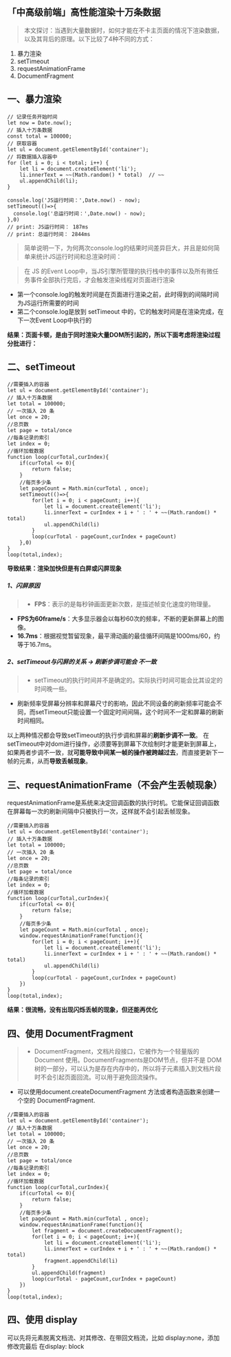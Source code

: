 ## 「中高级前端」高性能渲染十万条数据
> 本文探讨：当遇到大量数据时，如何才能在不卡主页面的情况下渲染数据，以及其背后的原理。以下比较了4种不同的方式：
1. 暴力渲染
2. setTimeout
3. requestAnimationFrame
4. DocumentFragment

## 一、暴力渲染
```
// 记录任务开始时间
let now = Date.now();
// 插入十万条数据
const total = 100000;
// 获取容器
let ul = document.getElementById('container');
// 将数据插入容器中
for (let i = 0; i < total; i++) {
    let li = document.createElement('li');
    li.innerText = ~~(Math.random() * total)  // ~~
    ul.appendChild(li);
}

console.log('JS运行时间：',Date.now() - now);
setTimeout(()=>{
  console.log('总运行时间：',Date.now() - now);
},0)
// print: JS运行时间： 187ms
// print: 总运行时间： 2844ms
```

> 简单说明一下，为何两次console.log的结果时间差异巨大，并且是如何简单来统计JS运行时间和总渲染时间：

> 在 JS 的Event Loop中，当JS引擎所管理的执行栈中的事件以及所有微任务事件全部执行完后，才会触发渲染线程对页面进行渲染
 - 第一个console.log的触发时间是在页面进行渲染之前，此时得到的间隔时间为JS运行所需要的时间
 - 第二个console.log是放到 setTimeout 中的，它的触发时间是在渲染完成，在下一次Event Loop中执行的

**结果：页面卡顿，是由于同时渲染大量DOM所引起的，所以下面考虑将渲染过程分批进行：**

## 二、setTimeout
```
//需要插入的容器
let ul = document.getElementById('container');
// 插入十万条数据
let total = 100000;
// 一次插入 20 条
let once = 20;
//总页数
let page = total/once
//每条记录的索引
let index = 0;
//循环加载数据
function loop(curTotal,curIndex){
    if(curTotal <= 0){
        return false;
    }
    //每页多少条
    let pageCount = Math.min(curTotal , once);
    setTimeout(()=>{
        for(let i = 0; i < pageCount; i++){
            let li = document.createElement('li');
            li.innerText = curIndex + i + ' : ' + ~~(Math.random() * total)
            ul.appendChild(li)
        }
        loop(curTotal - pageCount,curIndex + pageCount)
    },0)
}
loop(total,index);
```
**导致结果：渲染加快但是有白屏或闪屏现象**

##### 1、闪屏原因
> - **FPS**：表示的是每秒钟画面更新次数，是描述帧变化速度的物理量。
- **FPS为60frame/s**：大多显示器会以每秒60次的频率，不断的更新屏幕上的图像。
- **16.7ms**：根据视觉暂留现象，最平滑动画的最佳循环间隔是1000ms/60，约等于16.7ms。

##### 2、setTimeout与闪屏的关系 -> 刷新步调可能会 不一致
> - setTimeout的执行时间并不是确定的。实际执行时间可能会比其设定的时间晚一些。
- 刷新频率受屏幕分辨率和屏幕尺寸的影响，因此不同设备的刷新频率可能会不同，而setTimeout只能设置一个固定时间间隔，这个时间不一定和屏幕的刷新时间相同。

以上两种情况都会导致setTimeout的执行步调和屏幕的**刷新步调不一致**。
在setTimeout中对dom进行操作，必须要等到屏幕下次绘制时才能更新到屏幕上，如果两者步调不一致，就**可能导致中间某一帧的操作被跨越过去**，而直接更新下一帧的元素，从而**导致丢帧现象**。


## 三、requestAnimationFrame（不会产生丢帧现象）
requestAnimationFrame是系统来决定回调函数的执行时机。它能保证回调函数在屏幕每一次的刷新间隔中只被执行一次，这样就不会引起丢帧现象。

```
//需要插入的容器
let ul = document.getElementById('container');
// 插入十万条数据
let total = 100000;
// 一次插入 20 条
let once = 20;
//总页数
let page = total/once
//每条记录的索引
let index = 0;
//循环加载数据
function loop(curTotal,curIndex){
    if(curTotal <= 0){
        return false;
    }
    //每页多少条
    let pageCount = Math.min(curTotal , once);
    window.requestAnimationFrame(function(){
        for(let i = 0; i < pageCount; i++){
            let li = document.createElement('li');
            li.innerText = curIndex + i + ' : ' + ~~(Math.random() * total)
            ul.appendChild(li)
        }
        loop(curTotal - pageCount,curIndex + pageCount)
    })
}
loop(total,index);

```
**结果：很流畅，没有出现闪烁丢帧的现象，但还能再优化**


## 四、使用 DocumentFragment
> - DocumentFragment，文档片段接口，它被作为一个轻量版的 Document 使用。DocumentFragments是DOM节点，但并不是	DOM树的一部分，可以认为是存在内存中的，所以将子元素插入到文档片段时不会引起页面回流。可以用于避免回流操作。
- 可以使用document.createDocumentFragment 方法或者构造函数来创建一个空的 DocumentFragment.

```
//需要插入的容器
let ul = document.getElementById('container');
// 插入十万条数据
let total = 100000;
// 一次插入 20 条
let once = 20;
//总页数
let page = total/once
//每条记录的索引
let index = 0;
//循环加载数据
function loop(curTotal,curIndex){
    if(curTotal <= 0){
        return false;
    }
    //每页多少条
    let pageCount = Math.min(curTotal , once);
    window.requestAnimationFrame(function(){
        let fragment = document.createDocumentFragment();
        for(let i = 0; i < pageCount; i++){
            let li = document.createElement('li');
            li.innerText = curIndex + i + ' : ' + ~~(Math.random() * total)
            fragment.appendChild(li)
        }
        ul.appendChild(fragment)
        loop(curTotal - pageCount,curIndex + pageCount)
    })
}
loop(total,index);
```

## 四、使用 display
可以先将元素脱离文档流、对其修改、在带回文档流，比如 display:none，添加修改完最后 在display: block









